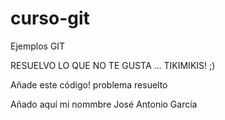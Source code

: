 # curso-git
Ejemplos GIT


RESUELVO LO QUE NO TE GUSTA ... TIKIMIKIS! ;)


Añade este código!
problema resuelto 

Añado aquí mi nommbre José Antonio García


